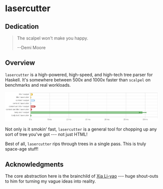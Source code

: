 # lasercutter

## Dedication

> The scalpel won't make you happy.
>
> --Demi Moore


## Overview

`lasercutter` is a high-powered, high-speed, and high-tech tree parser for
Haskell. It's somewhere between 500x and 1000x faster than `scalpel` on
benchmarks and real workloads.

<p align="center">
<img src="https://raw.githubusercontent.com/isovector/lasercutter/master/bench.png" alt="Benchmark results" title="Benchmark results">
</p>

Not only is it smokin' fast, `lasercutter` is a general tool for chopping up any
sort of tree you've got --- not just HTML!

Best of all, `lasercutter` rips through trees in a single pass. This is truly
space-age stuff!


## Acknowledgments

The core abstraction here is the brainchild of [Xia Li-yao][lyxia] --- huge
shout-outs to him for turning my vague ideas into reality.

[lyxia]: https://github.com/Lysxia

